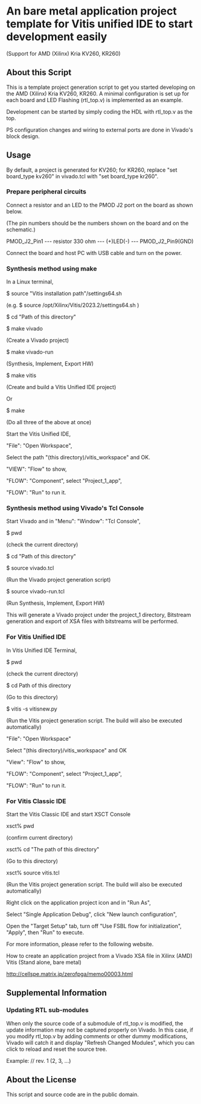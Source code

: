 # An bare metal application project template for Vitis unified IDE to start development easily

(Support for AMD (Xilinx) Kria KV260, KR260)

## About this Script

This is a template project generation script to get you started developing on the AMD (Xilinx) Kria KV260, KR260. A minimal configuration is set up for each board and LED Flashing (rtl_top.v) is implemented as an example.

Development can be started by simply coding the HDL with rtl_top.v as the top.

PS configuration changes and wiring to external ports are done in Vivado's block design.

## Usage

By default, a project is generated for KV260; for KR260, replace "set board_type kv260" in vivado.tcl with "set board_type kr260".

### Prepare peripheral circuits

Connect a resistor and an LED to the PMOD J2 port on the board as shown below.

(The pin numbers should be the numbers shown on the board and on the schematic.)

PMOD_J2_Pin1 --- resistor 330 ohm --- (+)LED(-) --- PMOD_J2_Pin9(GND)

Connect the board and host PC with USB cable and turn on the power.

### Synthesis method using make

In a Linux terminal,

$ source "Vitis installation path"/settings64.sh

(e.g. $ source /opt/Xilinx/Vitis/2023.2/settings64.sh )

$ cd "Path of this directory"

$ make vivado

(Create a Vivado project)

$ make vivado-run

(Synthesis, Implement, Export HW)

$ make vitis

(Create and build a Vitis Unified IDE project)

Or

$ make

(Do all three of the above at once)

Start the Vitis Unified IDE,

"File": "Open Workspace",

Select the path "(this directory)/vitis_workspace" and OK.

"VIEW": "Flow" to show,

"FLOW": "Component", select "Project_1_app",

"FLOW": "Run" to run it.

### Synthesis method using Vivado's Tcl Console

Start Vivado and in "Menu": "Window": "Tcl Console",

$ pwd

(check the current directory)

$ cd "Path of this directory"

$ source vivado.tcl

(Run the Vivado project generation script)

$ source vivado-run.tcl

(Run Synthesis, Implement, Export HW)

This will generate a Vivado project under the project_1 directory, Bitstream generation and export of XSA files with bitstreams will be performed.

### For Vitis Unified IDE

In Vitis Unified IDE Terminal,

$ pwd

(check the current directory)

$ cd Path of this directory

(Go to this directory)

$ vitis -s vitisnew.py

(Run the Vitis project generation script. The build will also be executed automatically)

"File": "Open Workspace"

Select "(this directory)/vitis_workspace" and OK

"View": "Flow" to show,

"FLOW": "Component", select "Project_1_app",

"FLOW": "Run" to run it.

### For Vitis Classic IDE

Start the Vitis Classic IDE and start XSCT Console

xsct% pwd

(confirm current directory)

xsct% cd "The path of this directory"

(Go to this directory)

xsct% source vitis.tcl

(Run the Vitis project generation script. The build will also be executed automatically)

Right click on the application project icon and in "Run As",

Select "Single Application Debug", click "New launch configuration",

Open the "Target Setup" tab, turn off "Use FSBL flow for initialization", "Apply", then "Run" to execute.

For more information, please refer to the following website.

How to create an application project from a Vivado XSA file in Xilinx (AMD) Vitis (Stand alone, bare metal)

http://cellspe.matrix.jp/zerofpga/memo00003.html

## Supplemental Information

### Updating RTL sub-modules

When only the source code of a submodule of rtl_top.v is modified, the update information may not be captured properly on Vivado. In this case, if you modify rtl_top.v by adding comments or other dummy modifications, Vivado will catch it and display "Refresh Changed Modules", which you can click to reload and reset the source tree.

Example: // rev. 1 (2, 3, ...)

## About the License

This script and source code are in the public domain.
